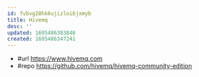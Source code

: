 ```yaml
---
id: fvbvg28hk6ujizloi6jxmyb
title: Hivemq
desc: ''
updated: 1695486383846
created: 1695486347241
---
```


- #url https://www.hivemq.com
- #repo https://github.com/hivemq/hivemq-community-edition